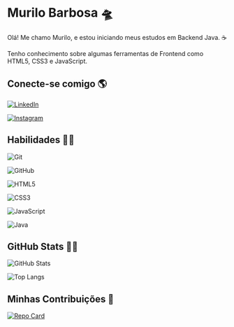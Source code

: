 # Murilo Barbosa 🛸
Olá! Me chamo Murilo, e estou iniciando meus estudos em Backend Java. ☕


Tenho conhecimento sobre algumas ferramentas de Frontend como HTML5, CSS3 e JavaScript.

## Conecte-se comigo 🌎
[![LinkedIn](https://img.shields.io/badge/LinkedIn-4B0082?style=for-the-badge&logo=linkedin&logoColor=0E76A8)](https://www.linkedin.com/in/murilo-barbosa-sn/)

 [![Instagram](https://img.shields.io/badge/Instagram-7B68EE?style=for-the-badge&logo=instagram)](https://www.instagram.com/wolfgang_laufeyson/?theme=dark)

## Habilidades 👨‍💻
![Git](https://img.shields.io/badge/git-4B0082?style=for-the-badge&logo=git)

![GitHub](https://img.shields.io/badge/github-7B68EE?style=for-the-badge&logo=github)

![HTML5](https://img.shields.io/badge/HTML5-4B0082?style=for-the-badge&logo=html5)

![CSS3](https://img.shields.io/badge/CSS3-7B68EE?style=for-the-badge&logo=css3&logoColor=264CE4)

![JavaScript](https://img.shields.io/badge/JavaScript-4B0082?style=for-the-badge&logo=javascript)

![Java](https://img.shields.io/badge/Java-7B68EE?style=for-the-badge&logo=java)

## GitHub Stats 🖖🏻
![GitHub Stats](https://github-readme-stats.vercel.app/api?username=Mb1997lana&theme=transparent&bg_color=4B0082&border_color=7B68EE&show_icons=true&icon_color=30A3DC&title_color=E94D5F&text_color=FFF&hide_title=true&hide=stars)

![Top Langs](https://github-readme-stats-git-masterrstaa-rickstaa.vercel.app/api/top-langs/?username=Mb1997lana&bg_color=7B68EE&border_color=30A3DC&title_color=E94D5F&text_color=FFF)

## Minhas Contribuições 🌌
[![Repo Card](https://github-readme-stats.vercel.app/api/pin/?username=Mb1997lana&repo=dio-lab-desafio-de-projeto&bg_color=4B0082&border_color=7B68EE&show_icons=true&icon_color=30A3DC&title_color=E94D5F&text_color=FFF)](https://github.com/Mb1997lana/dio-lab-desafio-de-projeto)
